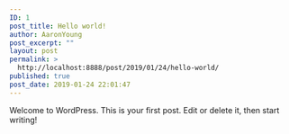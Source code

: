 ```yaml
---
ID: 1
post_title: Hello world!
author: AaronYoung
post_excerpt: ""
layout: post
permalink: >
  http://localhost:8888/post/2019/01/24/hello-world/
published: true
post_date: 2019-01-24 22:01:47
---
```

<!-- wp:paragraph -->
<p>Welcome to WordPress. This is your first post. Edit or delete it, then start writing!</p>
<!-- /wp:paragraph -->